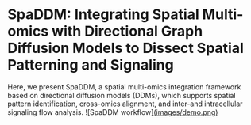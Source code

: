 # SpaDDM: Integrating Spatial Multi-omics with Directional Graph Diffusion Models to Dissect Spatial Patterning and Signaling
Here, we present SpaDDM, a spatial multi-omics integration framework based on directional diffusion models (DDMs), which supports spatial pattern identification, cross-omics alignment, and inter-and intracellular signaling flow analysis.
![SpaDDM workflow][(images/demo.png)](https://github.com/WHY-17/SpaDDM/blob/main/SpaDDM%20workflow.tif)
